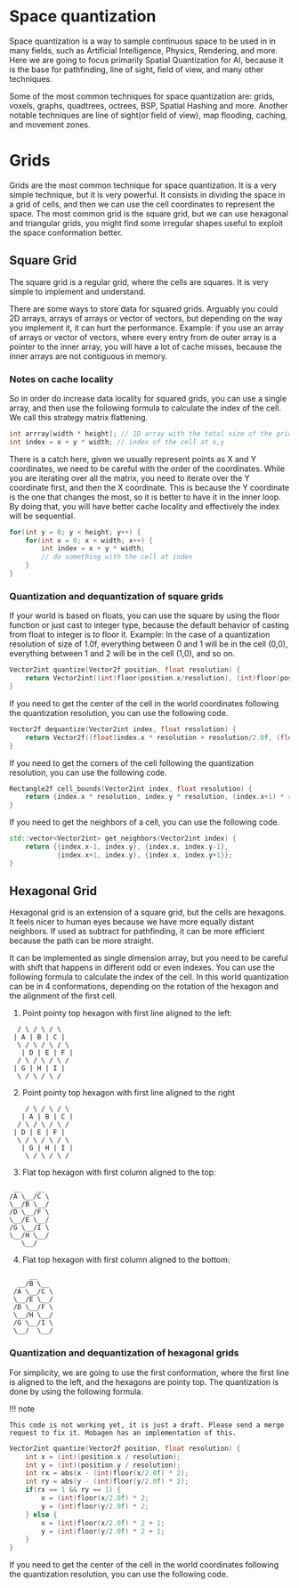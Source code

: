 # Space quantization

Space quantization is a way to sample continuous space to be used in in many fields, such as Artificial Intelligence, Physics, Rendering, and more. Here we are going to focus primarily Spatial Quantization for AI, because it is the base for pathfinding, line of sight, field of view, and many other techniques.

Some of the most common techniques for space quantization are: grids, voxels, graphs, quadtrees, octrees, BSP, Spatial Hashing and more. Another notable techniques are line of sight(or field of view), map flooding, caching, and movement zones.

# Grids

Grids are the most common technique for space quantization. It is a very simple technique, but it is very powerful. It consists in dividing the space in a grid of cells, and then we can use the cell coordinates to represent the space. The most common grid is the square grid, but we can use hexagonal and triangular grids, you might find some irregular shapes useful to exploit the space conformation better.

## Square Grid

The square grid is a regular grid, where the cells are squares. It is very simple to implement and understand.

There are some ways to store data for squared grids. Arguably you could 2D arrays, arrays of arrays or vector of vectors, but depending on the way you implement it, it can hurt the performance. Example: if you use an array of arrays or vector of vectors, where every entry from de outer array is a pointer to the inner array, you will have a lot of cache misses, because the inner arrays are not contiguous in memory. 

### Notes on cache locality

So in order do increase data locality for squared grids, you can use a single array, and then use the following formula to calculate the index of the cell. We call this strategy matrix flattening.

```c++
int arrray[width * height]; // 1D array with the total size of the grid
int index = x + y * width; // index of the cell at x,y
```

There is a catch here, given we usually represent points as X and Y coordinates, we need to be careful with the order of the coordinates. While you are iterating over all the matrix, you need to iterate over the Y coordinate first, and then the X coordinate. This is because the Y coordinate is the one that changes the most, so it is better to have it in the inner loop. By doing that, you will have better cache locality and effectively the index will be sequential.

```c++
for(int y = 0; y < height; y++) {
    for(int x = 0; x < width; x++) { 
        int index = x + y * width;
        // do something with the cell at index
    }
}
```

### Quantization and dequantization of square grids

If your world is based on floats, you can use the square by using the floor function or just cast to integer type, because the default behavior of casting from float to integer is to floor it. Example: In the case of a quantization resolution of size of 1.0f, everything between 0 and 1 will be in the cell (0,0), everything between 1 and 2 will be in the cell (1,0), and so on.

```c++
Vector2int quantize(Vector2f position, float resolution) {
    return Vector2int((int)floor(position.x/resolution), (int)floor(position.y/resolution));
}
```

If you need to get the center of the cell in the world coordinates following the quantization resolution, you can use the following code.

```c++
Vector2f dequantize(Vector2int index, float resolution) {
    return Vector2f((float)index.x * resolution + resolution/2.0f, (float)index.y * resolution + resolution/2.0f);
}
```

If you need to get the corners of the cell following the quantization resolution, you can use the following code.

```c++
Rectangle2f cell_bounds(Vector2int index, float resolution) {
    return {index.x * resolution, index.y * resolution, (index.x+1) * resolution, (index.y+1) * resolution};
}
```

If you need to get the neighbors of a cell, you can use the following code.

```c++
std::vector<Vector2int> get_neighbors(Vector2int index) {
    return {{index.x-1, index.y}, {index.x, index.y-1},
            {index.x+1, index.y}, {index.x, index.y+1}};
}
```

## Hexagonal Grid

Hexagonal grid is an extension of a square grid, but the cells are hexagons. It feels nicer to human eyes because we have more equally distant neighbors. If used as subtract for pathfinding, it can be more efficient because the path can be more straight.

It can be implemented as single dimension array, but you need to be careful with shift that happens in different odd or even indexes. You can use the following formula to calculate the index of the cell. In this world quantization can be in 4 conformations, depending on the rotation of the hexagon and the alignment of the first cell.

1. Point pointy top hexagon with first line aligned to the left:
``` text
  / \ / \ / \ 
 | A | B | C |
  \ / \ / \ / \
   | D | E | F |
  / \ / \ / \ /
 | G | H | I |
  \ / \ / \ / 
```

2. Point pointy top hexagon with first line aligned to the right
```text 
    / \ / \ / \
   | A | B | C |
  / \ / \ / \ / 
 | D | E | F |
  \ / \ / \ / \
   | G | H | I |
    \ / \ / \ /
```
3. Flat top hexagon with first column aligned to the top:
```text 
 __    __
/A \__/C \
\__/B \__/
/D \__/F \
\__/E \__/
/G \__/I \
\__/H \__/
   \__/
```
4. Flat top hexagon with first column aligned to the bottom:
```text 
     __
  __/B \__ 
 /A \__/C \
 \__/E \__/
 /D \__/F \
 \__/H \__/
 /G \__/I \
 \__/  \__/
```

### Quantization and dequantization of hexagonal grids

For simplicity, we are going to use the first conformation, where the first line is aligned to the left, and the hexagons are pointy top. The quantization is done by using the following formula.

!!! note

    This code is not working yet, it is just a draft. Please send a merge request to fix it. Mobagen has an implementation of this. 
 
```c++
Vector2int quantize(Vector2f position, float resolution) {
    int x = (int)(position.x / resolution);
    int y = (int)(position.y / resolution);
    int rx = abs(x - (int)floor(x/2.0f) * 2);
    int ry = abs(y - (int)floor(y/2.0f) * 2);
    if(rx == 1 && ry == 1) {
        x = (int)floor(x/2.0f) * 2;
        y = (int)floor(y/2.0f) * 2;
    } else {
        x = (int)floor(x/2.0f) * 2 + 1;
        y = (int)floor(y/2.0f) * 2 + 1;
    }
}
```

If you need to get the center of the cell in the world coordinates following the quantization resolution, you can use the following code.
